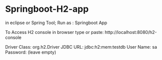 # Springboot-H2-app

in eclipse or Spring Tool;
Run as : Springboot App

To Access H2 console in browser type or paste:  http://localhost:8080/h2-console 

Driver Class:	org.h2.Driver
JDBC URL:	jdbc:h2:mem:testdb
User Name:	sa
Password:	(leave empty)
